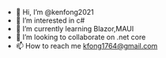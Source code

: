 - 👋 Hi, I’m @kenfong2021
- 👀 I’m interested in c#
- 🌱 I’m currently learning Blazor,MAUI
- 💞️ I’m looking to collaborate on .net core
- 📫 How to reach me kfong1764@gmail.com 

<!---
kenfong2021/kenfong2021 is a ✨ special ✨ repository because its `README.md` (this file) appears on your GitHub profile.
You can click the Preview link to take a look at your changes.
--->
